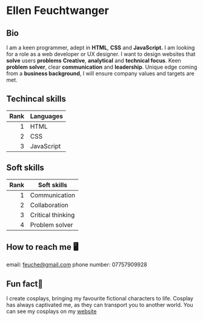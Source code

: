 # Ellen Feuchtwanger

## Bio
I am a keen programmer, adept in **HTML**, **CSS** and **JavaScript.**
I am looking for a role as a web developer or UX designer.
I want to design websites that **solve** users **problems**
**Creative**, **analytical** and **technical focus**.
Keen **problem solver**, clear **communication** and **leadership**.
Unique edge coming from a **business background**, I will ensure company values and targets are met.

## Techincal skills
| Rank | Languages     |
|-----:|---------------|
|     1| HTML          |
|     2| CSS           |
|     3| JavaScript    |

## Soft skills
| Rank | Soft skills       |
|-----:|-------------------|
|     1| Communication     |
|     2| Collaboration     |
|     3| Critical thinking |
|     4| Problem solver    |

## How to reach me 🖥️
email: feuche@gmail.com
phone number: 07757909928

## Fun fact🎨
I create cosplays, bringing my favourite fictional characters to life. Cosplay has always captivated me, as they can transport you to another world.
You can see my cosplays on my [website](https://creative.elfe.co.uk/category/artwork-craft-cosplays-and-costumes/cosplay-and-costumes/cosplays/)

